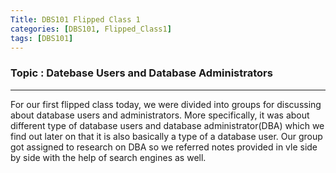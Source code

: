 ```yaml
---
Title: DBS101 Flipped Class 1
categories: [DBS101, Flipped_Class1]
tags: [DBS101]
---
```


### Topic : Datebase Users and Database Administrators

---

For our first flipped class today, we were divided into groups for discussing about database users and administrators. More specifically, it was about different type of database users and database administrator(DBA) which we find out later on that it is also basically a type of a database user.
Our group got assigned to research on DBA so we referred notes provided in vle side by side with the help of search engines as well.
